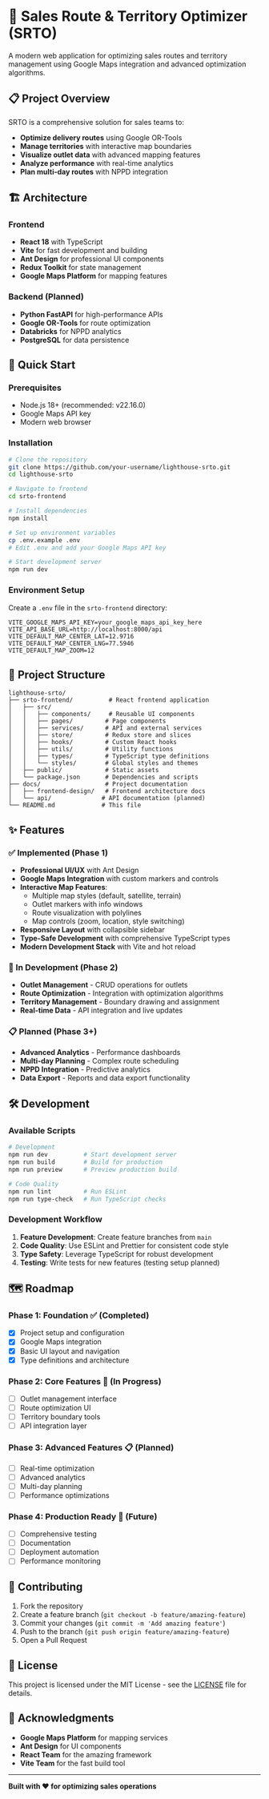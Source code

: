 # 🚀 Sales Route & Territory Optimizer (SRTO)

A modern web application for optimizing sales routes and territory management using Google Maps integration and advanced optimization algorithms.

## 📋 Project Overview

SRTO is a comprehensive solution for sales teams to:
- **Optimize delivery routes** using Google OR-Tools
- **Manage territories** with interactive map boundaries
- **Visualize outlet data** with advanced mapping features
- **Analyze performance** with real-time analytics
- **Plan multi-day routes** with NPPD integration

## 🏗️ Architecture

### Frontend
- **React 18** with TypeScript
- **Vite** for fast development and building
- **Ant Design** for professional UI components
- **Redux Toolkit** for state management
- **Google Maps Platform** for mapping features

### Backend (Planned)
- **Python FastAPI** for high-performance APIs
- **Google OR-Tools** for route optimization
- **Databricks** for NPPD analytics
- **PostgreSQL** for data persistence

## 🚀 Quick Start

### Prerequisites
- Node.js 18+ (recommended: v22.16.0)
- Google Maps API key
- Modern web browser

### Installation

```bash
# Clone the repository
git clone https://github.com/your-username/lighthouse-srto.git
cd lighthouse-srto

# Navigate to frontend
cd srto-frontend

# Install dependencies
npm install

# Set up environment variables
cp .env.example .env
# Edit .env and add your Google Maps API key

# Start development server
npm run dev
```

### Environment Setup

Create a `.env` file in the `srto-frontend` directory:

```env
VITE_GOOGLE_MAPS_API_KEY=your_google_maps_api_key_here
VITE_API_BASE_URL=http://localhost:8000/api
VITE_DEFAULT_MAP_CENTER_LAT=12.9716
VITE_DEFAULT_MAP_CENTER_LNG=77.5946
VITE_DEFAULT_MAP_ZOOM=12
```

## 📁 Project Structure

```
lighthouse-srto/
├── srto-frontend/          # React frontend application
│   ├── src/
│   │   ├── components/     # Reusable UI components
│   │   ├── pages/         # Page components
│   │   ├── services/      # API and external services
│   │   ├── store/         # Redux store and slices
│   │   ├── hooks/         # Custom React hooks
│   │   ├── utils/         # Utility functions
│   │   ├── types/         # TypeScript type definitions
│   │   └── styles/        # Global styles and themes
│   ├── public/            # Static assets
│   └── package.json       # Dependencies and scripts
├── docs/                  # Project documentation
│   ├── frontend-design/   # Frontend architecture docs
│   └── api/              # API documentation (planned)
└── README.md             # This file
```

## ✨ Features

### ✅ Implemented (Phase 1)
- **Professional UI/UX** with Ant Design
- **Google Maps Integration** with custom markers and controls
- **Interactive Map Features**:
  - Multiple map styles (default, satellite, terrain)
  - Outlet markers with info windows
  - Route visualization with polylines
  - Map controls (zoom, location, style switching)
- **Responsive Layout** with collapsible sidebar
- **Type-Safe Development** with comprehensive TypeScript types
- **Modern Development Stack** with Vite and hot reload

### 🚧 In Development (Phase 2)
- **Outlet Management** - CRUD operations for outlets
- **Route Optimization** - Integration with optimization algorithms
- **Territory Management** - Boundary drawing and assignment
- **Real-time Data** - API integration and live updates

### 📋 Planned (Phase 3+)
- **Advanced Analytics** - Performance dashboards
- **Multi-day Planning** - Complex route scheduling
- **NPPD Integration** - Predictive analytics
- **Data Export** - Reports and data export functionality

## 🛠️ Development

### Available Scripts

```bash
# Development
npm run dev          # Start development server
npm run build        # Build for production
npm run preview      # Preview production build

# Code Quality
npm run lint         # Run ESLint
npm run type-check   # Run TypeScript checks
```

### Development Workflow

1. **Feature Development**: Create feature branches from `main`
2. **Code Quality**: Use ESLint and Prettier for consistent code style
3. **Type Safety**: Leverage TypeScript for robust development
4. **Testing**: Write tests for new features (testing setup planned)

## 🗺️ Roadmap

### Phase 1: Foundation ✅ (Completed)
- [x] Project setup and configuration
- [x] Google Maps integration
- [x] Basic UI layout and navigation
- [x] Type definitions and architecture

### Phase 2: Core Features 🚧 (In Progress)
- [ ] Outlet management interface
- [ ] Route optimization UI
- [ ] Territory boundary tools
- [ ] API integration layer

### Phase 3: Advanced Features 📋 (Planned)
- [ ] Real-time optimization
- [ ] Advanced analytics
- [ ] Multi-day planning
- [ ] Performance optimizations

### Phase 4: Production Ready 🎯 (Future)
- [ ] Comprehensive testing
- [ ] Documentation
- [ ] Deployment automation
- [ ] Performance monitoring

## 🤝 Contributing

1. Fork the repository
2. Create a feature branch (`git checkout -b feature/amazing-feature`)
3. Commit your changes (`git commit -m 'Add amazing feature'`)
4. Push to the branch (`git push origin feature/amazing-feature`)
5. Open a Pull Request

## 📄 License

This project is licensed under the MIT License - see the [LICENSE](LICENSE) file for details.

## 🙏 Acknowledgments

- **Google Maps Platform** for mapping services
- **Ant Design** for UI components
- **React Team** for the amazing framework
- **Vite Team** for the fast build tool

---

**Built with ❤️ for optimizing sales operations**
